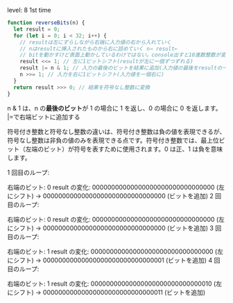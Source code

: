 level: 8
1st time

```javascript
function reverseBits(n) {
  let result = 0;
  for (let i = 0; i < 32; i++) {
    // resultは左にずらしながら右端に入力値の右から入れていく
    // nはresultに挿入されたものから右に詰めていく n→ result←
    // bitを動かすけど表面上動かしているわけではない。console出すと10進数整数が変化しているだけ
    result <<= 1; // 左に1ビットシフト(resultが左に一個ずつずれる)
    result |= n & 1; // 入力の最後のビットを結果に追加(入力値の最後をresultの一番最後に)
    n >>= 1; // 入力を右に1ビットシフト(入力値を一個右に)
  }
  return result >>> 0; // 結果を符号なし整数に変換
}
```

n & 1 は、n の**最後のビット**が 1 の場合に 1 を返し、0 の場合に 0 を返します。
|=で右端ビットに追加する

符号付き整数と符号なし整数の違いは、符号付き整数は負の値を表現できるが、符号なし整数は非負の値のみを表現できる点です。符号付き整数では、最上位ビット（左端のビット）が符号を表すために使用されます。0 は正、1 は負を意味します。

1 回目のループ:

右端のビット: 0
result の変化: 00000000000000000000000000000000 (左にシフト) -> 00000000000000000000000000000000 (ビットを追加)
2 回目のループ:

右端のビット: 0
result の変化: 00000000000000000000000000000000 (左にシフト) -> 00000000000000000000000000000000 (ビットを追加)
3 回目のループ:

右端のビット: 1
result の変化: 00000000000000000000000000000000 (左にシフト) -> 00000000000000000000000000000001 (ビットを追加)
4 回目のループ:

右端のビット: 1
result の変化: 00000000000000000000000000000010 (左にシフト) -> 00000000000000000000000000000011 (ビットを追加)
